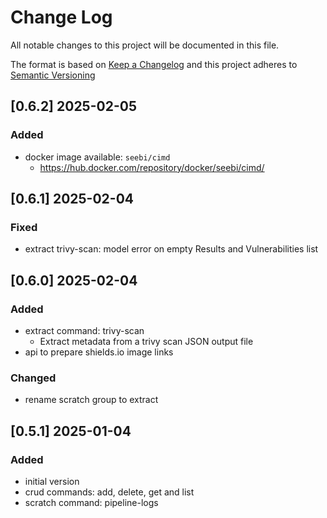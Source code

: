 # Change Log

All notable changes to this project will be documented in this file.

The format is based on [Keep a Changelog](http://keepachangelog.com/) and this project adheres to [Semantic Versioning](https://semver.org/)

## [0.6.2] 2025-02-05

### Added

- docker image available: `seebi/cimd`
  - https://hub.docker.com/repository/docker/seebi/cimd/


## [0.6.1] 2025-02-04

### Fixed

- extract trivy-scan: model error on empty Results and Vulnerabilities list


## [0.6.0] 2025-02-04

### Added

- extract command: trivy-scan
  - Extract metadata from a trivy scan JSON output file
- api to prepare shields.io image links

### Changed

- rename scratch group to extract


## [0.5.1] 2025-01-04

### Added

- initial version
- crud commands: add, delete, get and list
- scratch command: pipeline-logs

